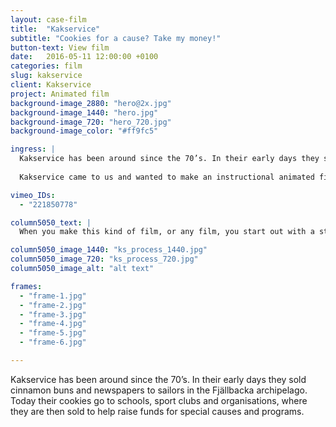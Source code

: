 ```yaml
---
layout: case-film
title:  "Kakservice"
subtitle: "Cookies for a cause? Take my money!"
button-text: View film
date:   2016-05-11 12:00:00 +0100
categories: film
slug: kakservice
client: Kakservice
project: Animated film
background-image_2880: "hero@2x.jpg"
background-image_1440: "hero.jpg"
background-image_720: "hero_720.jpg"
background-image_color: "#ff9fc5"

ingress: |
  Kakservice has been around since the 70’s. In their early days they sold cinnamon buns and newspapers to sailors in the Fjällbacka archipelago. Today their cookies go to schools, sport clubs and organisations, where they are then sold to help raise funds for special causes and programs.
  
  Kakservice came to us and wanted to make an instructional animated film that explains and supports the sales process.

vimeo_IDs: 
  - "221850778"

column5050_text: |
  When you make this kind of film, or any film, you start out with a storyboard. It’s drawn in a simplified style, but in a way that communicates the essence of the film. In this case, the entire film was drawn by hand (but, you know, in digital files). Then came After Effects for animation, sound and final polish.

column5050_image_1440: "ks_process_1440.jpg"
column5050_image_720: "ks_process_720.jpg"
column5050_image_alt: "alt text"

frames:
  - "frame-1.jpg"
  - "frame-2.jpg"
  - "frame-3.jpg"
  - "frame-4.jpg"
  - "frame-5.jpg"
  - "frame-6.jpg"

---
```

Kakservice has been around since the 70’s. In their early days they sold cinnamon buns and newspapers to sailors in the Fjällbacka archipelago. Today their cookies go to schools, sport clubs and organisations, where they are then sold to help raise funds for special causes and programs.



